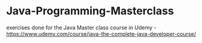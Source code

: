 # Java-Programming-Masterclass
exercises done for the Java Master class course in Udemy - https://www.udemy.com/course/java-the-complete-java-developer-course/
